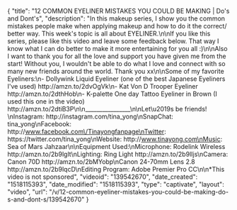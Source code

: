 {
    "title": "12 COMMON EYELINER MISTAKES YOU COULD BE MAKING | Do's and Dont's",
    "description": "In this makeup series, I show you the common mistakes people make when applying makeup and how to do it the correct\/ better way. This week's topic is all about EYELINER.\n\nIf you like this series, please like this video and leave some feedback below. That way I know what I can do better to make it more entertaining for you all :)\n\nAlso I want to thank you for all the love and support you have given me from the start! Without you, I wouldn't be able to do what I love and connect with so many new friends around the world. Thank you xx\n\nSome of my favorite Eyeliners:\n- Dollywink Liquid Eyeliner (one of the best Japanese Eyeliners I've used) http:\/\/amzn.to\/2dvOgVk\n- Kat Von D Trooper Eyeliner http:\/\/amzn.to\/2dthHob\n- K-palette One day Tattoo Eyeliner in Brown (I used this one in the video) http:\/\/amzn.to\/2dtiB3P\n\n________________\n\nLet\u2019s be friends! \nInstagram: http:\/\/instagram.com\/tina_yong\nSnapChat: tina_yong\nFacebook: http:\/\/www.facebook.com\/Tinayongfanpage\nTwitter: https:\/\/twitter.com\/tina_yong\nWebsite: http:\/\/www.tinayong.com\nMusic: Sea of Mars Jahzaar\n\nEquipment Used:\nMicrophone: Rodelink Wireless http:\/\/amzn.to\/2b9lglt\nLighting: Ring Light http:\/\/amzn.to\/2b9lIjs\nCamera: Canon 70D http:\/\/amzn.to\/2bMYobp\nCanon 24-70mm Lens 2.8 http:\/\/amzn.to\/2b9lqcD\nEditing Program: Adobe Premier Pro CC\n\n*This video is not sponsored",
    "videoid": "139542670",
    "date_created": "1518115393",
    "date_modified": "1518115393",
    "type": "captivate",
    "layout": "video",
    "url": "\/v\/12-common-eyeliner-mistakes-you-could-be-making-do-s-and-dont-s\/139542670"
}